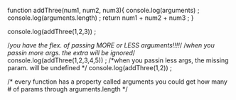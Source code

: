 function addThree(num1, num2, num3){
  console.log(arguments) ; 
  console.log(arguments.length) ; 
  return num1 + num2 + num3 ; 
}

console.log(addThree(1,2,3)) ; 

/*you have the flex. of passing MORE or LESS arguments!!!!*/
/*when you passin more args. the extra will be ignored*/
console.log(addThree(1,2,3,4,5)) ; 
/*when you passin less args, the missing param. will be undefined */
console.log(addThree(1,2)) ; 

/*
every function has a property called arguments 
you could get how many # of params through 
arguments.length 
*/

